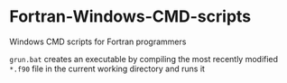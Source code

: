 # Fortran-Windows-CMD-scripts
Windows CMD scripts for Fortran programmers

`grun.bat` creates an executable by compiling the most recently modified `*.f90` file in the current working directory and runs it
